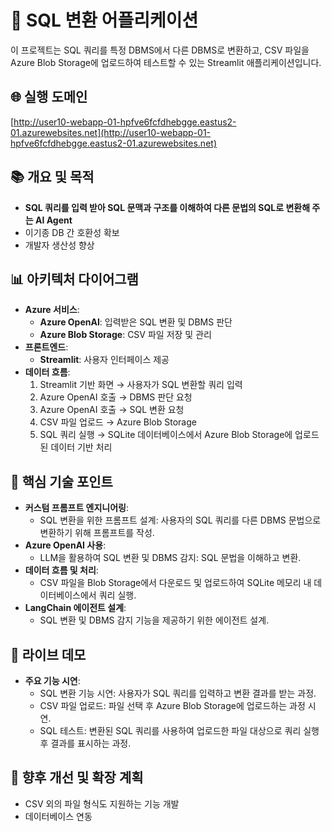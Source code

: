 # 🔧 SQL 변환 어플리케이션  
  
이 프로젝트는 SQL 쿼리를 특정 DBMS에서 다른 DBMS로 변환하고, CSV 파일을 Azure Blob Storage에 업로드하여 테스트할 수 있는 Streamlit 애플리케이션입니다.  
   
## 🌐 실행 도메인  
[http://user10-webapp-01-hpfve6fcfdhebgge.eastus2-01.azurewebsites.net](http://user10-webapp-01-hpfve6fcfdhebgge.eastus2-01.azurewebsites.net)  
  
## 📚 개요 및 목적  
- **SQL 쿼리를 입력 받아 SQL 문맥과 구조를 이해하여 다른 문법의 SQL로 변환해 주는 AI Agent**  
- 이기종 DB 간 호환성 확보  
- 개발자 생산성 향상  
  
## 📊 아키텍처 다이어그램  
- **Azure 서비스**:
  - **Azure OpenAI**: 입력받은 SQL 변환 및 DBMS 판단
  - **Azure Blob Storage**: CSV 파일 저장 및 관리  
- **프론트엔드**:  
  - **Streamlit**: 사용자 인터페이스 제공  
- **데이터 흐름**:  
  1. Streamlit 기반 화면 → 사용자가 SQL 변환할 쿼리 입력  
  2. Azure OpenAI 호출 → DBMS 판단 요청
  3. Azure OpenAI 호출 → SQL 변환 요청  
  4. CSV 파일 업로드 → Azure Blob Storage  
  5. SQL 쿼리 실행 → SQLite 데이터베이스에서 Azure Blob Storage에 업로드된 데이터 기반 처리  
  
## 🔑 핵심 기술 포인트  
- **커스텀 프롬프트 엔지니어링**:  
  - SQL 변환을 위한 프롬프트 설계: 사용자의 SQL 쿼리를 다른 DBMS 문법으로 변환하기 위해 프롬프트를 작성.  
- **Azure OpenAI 사용**:  
  - LLM을 활용하여 SQL 변환 및 DBMS 감지: SQL 문법을 이해하고 변환.  
- **데이터 흐름 및 처리**:  
  - CSV 파일을 Blob Storage에서 다운로드 및 업로드하여 SQLite 메모리 내 데이터베이스에서 쿼리 실행.  
- **LangChain 에이전트 설계**:  
  - SQL 변환 및 DBMS 감지 기능을 제공하기 위한 에이전트 설계.  
  
## 🚀 라이브 데모  
- **주요 기능 시연**:  
  - SQL 변환 기능 시연: 사용자가 SQL 쿼리를 입력하고 변환 결과를 받는 과정.  
  - CSV 파일 업로드: 파일 선택 후 Azure Blob Storage에 업로드하는 과정 시연.  
  - SQL 테스트: 변환된 SQL 쿼리를 사용하여 업로드한 파일 대상으로 쿼리 실행 후 결과를 표시하는 과정.  
  
## 🔄 향후 개선 및 확장 계획  
- CSV 외의 파일 형식도 지원하는 기능 개발  
- 데이터베이스 연동  
